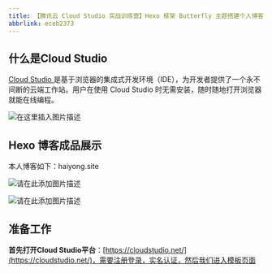 ```yaml
---
title: 【腾讯云 Cloud Studio 实战训练营】Hexo 框架 Butterfly 主题搭建个人博客
abbrlink: eceb2373
---
```


## 什么是Cloud Studio

[Cloud Studio ](https://cloudstudio.net/)是基于浏览器的集成式开发环境（IDE），为开发者提供了一个永不间断的云端工作站。用户在使用 Cloud Studio 时无需安装，随时随地打开浏览器就能在线编程。

​![在这里插入图片描述](https://img-blog.csdnimg.cn/985a03e5158e4562b8069480ba470ff5.png)

## Hexo 博客成品展示

本人博客如下：haiyong.site

![请在此添加图片描述](https://img-blog.csdnimg.cn/img_convert/040c96e335c7ea88a7e02f332937d39f.png)

![请在此添加图片描述](https://img-blog.csdnimg.cn/img_convert/6b25fcd954422fcdc03095afcf107713.gif)

## 准备工作


**首先打开Cloud Studio平台**：[https://cloudstudio.net/](https://cloudstudio.net/)，需要注册登录，实名认证，然后我们进入模板页面